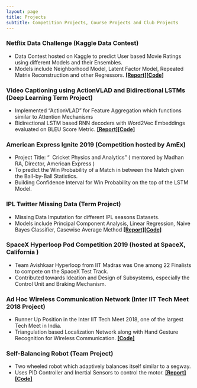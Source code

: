 ```yaml
---
layout: page
title: Projects
subtitle: Competition Projects, Course Projects and Club Projects
---
```



### Netflix Data Challenge (Kaggle Data Contest) 

- Data Contest hosted on Kaggle to predict User based Movie Ratings using different Models and their Ensembles. 
- Models include Neighborhood Model, Latent Factor Model, Repeated Matrix Reconstruction and other 
Regressors. 
[**[Report]**](https://drive.google.com/open?id=1B1sZBLXwCHY5BlSqfFWK2zvcFnqPJDkX)[**[Code]**](https://github.com/ruc98/Netflix_Data_Challenge)


### Video Captioning using ActionVLAD and Bidirectional LSTMs (Deep Learning Term Project)
- Implemented “ActionVLAD” for Feature Aggregation which functions similar to Attention Mechanisms  
- Bidirectional LSTM based RNN decoders with Word2Vec Embeddings evaluated on BLEU Score Metric. 
[**[Report]**](https://drive.google.com/open?id=1QcMIkIxj7tjBWcKKjaOfKFwXYzYvI4QU)[**[Code]**](https://github.com/ruc98/Video_Captioning_using_ActionVLAD_and_Bidirectional_LSTMs)

### American Express Ignite 2019 (Competition hosted by AmEx)

- Project Title: “ ​ Cricket Physics and Analytics” (​ mentored by ​ Madhan RA, Director, American Express​ )   
- To predict the Win Probability of a Match in between the Match given the Ball-by-Ball Statistics. 
- Building Confidence Interval for Win Probability on the top of the LSTM Model. 


### IPL Twitter Missing Data (Term Project) 
- Missing Data Imputation for different IPL seasons Datasets. 
- Models include Principal Component Analysis, Linear Regression, Naive Bayes Classifier, Casewise Average 
Method 
[**[Report]**](https://drive.google.com/open?id=1fjm1Aw8xatVkcmsc0WqkMSGGOkR5fCLI)[**[Code]**](https://github.com/ruc98/MFDS_course_project)


### SpaceX Hyperloop Pod Competition 2019 (hosted at SpaceX, ​ California​ ) 
- Team Avishkaar Hyperloop from IIT Madras was One among 22 Finalists to compete on the SpaceX Test Track. 
- Contributed towards Ideation and Design of Subsystems, especially the Control Unit and Braking Mechanism. 


### Ad Hoc Wireless Communication Network (Inter IIT Tech Meet 2018 Project) 
- Runner Up Position in the Inter IIT Tech Meet 2018, one of the largest Tech Meet in India. 
- Triangulation based Localization Network along with Hand Gesture Recognition for Wireless Communication. 
[**[Code]**](https://github.com/ruc98/Ad_Hoc_Wireless_Communication_Network)


### Self-Balancing Robot (Team Project)   
- Two wheeled robot which adaptively balances itself similar to a segway. 
- Uses PID Controller and Inertial Sensors to control the motor. 
[**[Report]**](https://drive.google.com/open?id=1J3YCmkEtjTdAsun0rTq42q-OC0quKCBg)[**[Code]**](https://github.com/ruc98/Self_Balancing_Bot)
